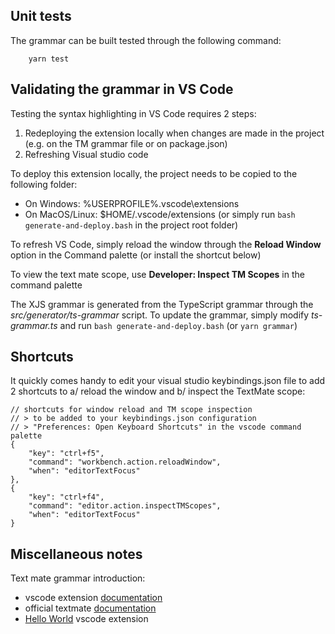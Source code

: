 
## Unit tests

The grammar can be built tested through the following command:
```
    yarn test
```

## Validating the grammar in VS Code

Testing the syntax highlighting in VS Code requires 2 steps:
1. Redeploying the extension locally when changes are made in the project (e.g. on the TM grammar file or on package.json)
2. Refreshing Visual studio code

To deploy this extension locally, the project needs to be copied to the following folder:
- On Windows: %USERPROFILE%\.vscode\extensions
- On MacOS/Linux: $HOME/.vscode/extensions (or simply run `bash generate-and-deploy.bash` in the project root folder)

To refresh VS Code, simply reload the window through the **Reload Window** option in the Command palette (or install the shortcut below)

To view the text mate scope, use **Developer: Inspect TM Scopes** in the command palette

The XJS grammar is generated from the TypeScript grammar through the *src/generator/ts-grammar* script. To update the grammar, simply modify *ts-grammar.ts* and run `bash generate-and-deploy.bash` (or `yarn grammar`)

## Shortcuts

It quickly comes handy to edit your visual studio keybindings.json file to add 2 shortcuts to a/ reload the window and b/ inspect the TextMate scope:

```
// shortcuts for window reload and TM scope inspection
// > to be added to your keybindings.json configuration 
// > "Preferences: Open Keyboard Shortcuts" in the vscode command palette
{
    "key": "ctrl+f5",
    "command": "workbench.action.reloadWindow",
    "when": "editorTextFocus"
},
{
    "key": "ctrl+f4",
    "command": "editor.action.inspectTMScopes",
    "when": "editorTextFocus"
}
```

## Miscellaneous notes

Text mate grammar introduction: 
- vscode extension [documentation](https://code.visualstudio.com/docs/extensions/themes-snippets-colorizers)
- official textmate [documentation](https://macromates.com/manual/en/language_grammars) 
- [Hello World](https://code.visualstudio.com/docs/extensions/example-hello-world) vscode extension

<!--
Note about grammar injection:
The L: part means left injection, i.e., the grammar rules are injected to the left of the existing rules for the scope being highlighted. When doing syntax highlighting, the left-most rule has higher precedence than the rules to it's right. So the L: ensures that this syntax highlighting will override the default ones.
(cf. [here](https://github.com/Microsoft/vscode-textmate/issues/41))
-->